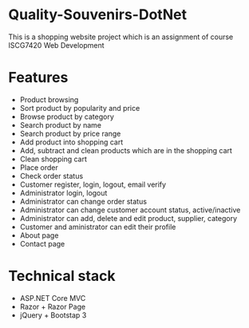 # Quality-Souvenirs-DotNet

This is a shopping website project which is an assignment of course ISCG7420 Web Development

# Features
- Product browsing
- Sort product by popularity and price
- Browse product by category
- Search product by name
- Search product by price range
- Add product into shopping cart
- Add, subtract and clean products which are in the shopping cart
- Clean shopping cart
- Place order
- Check order status
- Customer register, login, logout, email verify
- Administrator login, logout
- Administrator can change order status
- Administrator can change customer account status, active/inactive
- Administrator can add, delete and edit product, supplier, category
- Customer and aministrator can edit their profile
- About page
- Contact page

# Technical stack
- ASP.NET Core MVC
- Razor + Razor Page
- jQuery + Bootstap 3
